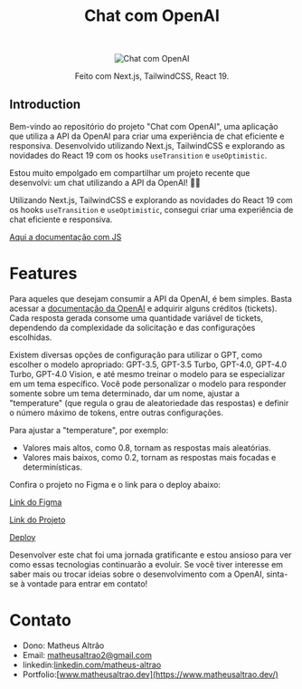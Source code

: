 <h1 align="center"> Chat com OpenAI </h1> <br>
<p align="center">
    <img src="https://i.pinimg.com/originals/54/12/83/5412837dc4efb7f9dec987894df22ed9.png" alt="Chat com OpenAI">
</p>

<p align="center">
 Feito com Next.js, TailwindCSS, React 19.
</p>


## Introduction

Bem-vindo ao repositório do projeto "Chat com OpenAI", uma aplicação que utiliza a API da OpenAI para criar uma experiência de chat eficiente e responsiva. Desenvolvido utilizando Next.js, TailwindCSS e explorando as novidades do React 19 com os hooks `useTransition` e `useOptimistic`.


Estou muito empolgado em compartilhar um projeto recente que desenvolvi: um chat utilizando a API da OpenAI! 🧠✨

Utilizando Next.js, TailwindCSS e explorando as novidades do React 19 com os hooks `useTransition` e `useOptimistic`, consegui criar uma experiência de chat eficiente e responsiva.

[Aqui a documentação com JS](https://lnkd.in/diCFwUMn)

# Features

Para aqueles que desejam consumir a API da OpenAI, é bem simples. Basta acessar a [documentação da OpenAI](https://openai.com/api) e adquirir alguns créditos (tickets). Cada resposta gerada consome uma quantidade variável de tickets, dependendo da complexidade da solicitação e das configurações escolhidas.

Existem diversas opções de configuração para utilizar o GPT, como escolher o modelo apropriado: GPT-3.5, GPT-3.5 Turbo, GPT-4.0, GPT-4.0 Turbo, GPT-4.0 Vision, e até mesmo treinar o modelo para se especializar em um tema específico. Você pode personalizar o modelo para responder somente sobre um tema determinado, dar um nome, ajustar a "temperature" (que regula o grau de aleatoriedade das respostas) e definir o número máximo de tokens, entre outras configurações.

Para ajustar a "temperature", por exemplo:
- Valores mais altos, como 0.8, tornam as respostas mais aleatórias.
- Valores mais baixos, como 0.2, tornam as respostas mais focadas e determinísticas.

Confira o projeto no Figma e o link para o deploy abaixo:

[Link do Figma](https://lnkd.in/dd9SxQwp)

[Link do Projeto](https://lnkd.in/dvHB_mb6)

[Deploy](https://lnkd.in/dhF7jx-2)

Desenvolver este chat foi uma jornada gratificante e estou ansioso para ver como essas tecnologias continuarão a evoluir. Se você tiver interesse em saber mais ou trocar ideias sobre o desenvolvimento com a OpenAI, sinta-se à vontade para entrar em contato!

# Contato

- Dono: Matheus Altrão
- Email: matheusaltrao2@gmail.com
- linkedin:[linkedin.com/matheus-altrao](https://www.linkedin.com/in/matheus-altrao/)
- Portfolio:[www.matheusaltrao.dev](https://www.matheusaltrao.dev/)
